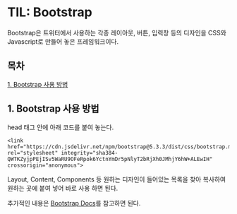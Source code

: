 # TIL: Bootstrap

Bootstrap은 트위터에서 사용하는 각종 레이아웃, 버튼, 입력창 등의 디자인을 CSS와 Javascript로 만들어 놓은 프레임워크이다.

## 목차

[1. Bootstrap 사용 방법](#1-bootstrap-사용-방법)

## 1. Bootstrap 사용 방법

head 태그 안에 아래 코드를 붙여 놓는다.

```
<link href="https://cdn.jsdelivr.net/npm/bootstrap@5.3.3/dist/css/bootstrap.min.css" rel="stylesheet" integrity="sha384-QWTKZyjpPEjISv5WaRU9OFeRpok6YctnYmDr5pNlyT2bRjXh0JMhjY6hW+ALEwIH" crossorigin="anonymous">
```

Layout, Content, Components 등 원하는 디자인이 들어있는 목록을 찾아 복사하여 원하는 곳에 붙여 넣어 바로 사용 하면 된다.

추가적인 내용은 [Bootstrap Docs](https://getbootstrap.com/docs/5.3/getting-started/introduction/)를 참고하면 된다.